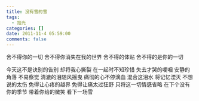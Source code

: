 ```yaml
---
title: 没有雪的雪
tags:
  - 拾光
categories: []
date: 2011-11-4 05:59:00
comments: false
---
```

舍不得你的一切 
舍不得你消失在我的世界
舍不得的体贴 
舍不得的是你的一切
<!-- more -->
今天这不是诀别的告别
却将我心撕裂
在一起时不知珍惜 失去才哭的哽咽
安静的角落 不易察觉
清澈的泪随风摇曳
痛彻的心不停滴血 
混合这泪水 将记忆湮灭
不想说的太伤 免得让心疼的越界
免得让痛太过狂野
只将这一切情感省略
在下个没有你的季节
带着你给的微笑 看下一场雪